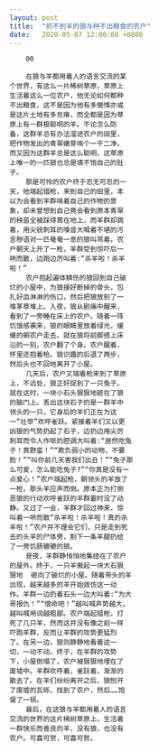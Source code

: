 ```yaml
---
layout: post
title:  "抓不到羊的狼与种不出粮食的农户"
date:   2020-05-07 12:00:00 +0800
---
```

        00

        在狼与羊都用着人的语言交流的某
    个世界，有这么一片稀树草原，草原上
    生活着这么一位农户，他无论如何都种
    不出粮食，这不是因为他有多懒惰亦或
    是这片土地有多贫瘠，而全都是因为草
    原上有一群极聪明的羊。不论怎么防
    备，这群羊总有办法溜进农户的田里，
    把作物发出的青翠嫩芽啃个一干二净。
    而又因为这群羊总是这么聪明，这草原
    上唯一的一匹狼也总是填不饱自己的肚
    子。
        那是可怜的农户终于忍无可忍的一
    天，他端起猎枪，来到自己的田里，本
    以为会看到羊群啃着自己的作物的景
    象，却未曾想到自己竟会看到原本青翠
    的秧苗全被踩得蔫在地上，而羊群却跳
    着，用尖锐刺耳的嗓音大喊着不堪的污
    言秽语对一匹奄奄一息的狼叫骂着。农
    户朝天上开了一枪，羊群受到惊吓后一
    哄而散，边跑边厉叫着:“杀羊啦！杀羊
    啦！”
        农户抱起遍体鳞伤的狼回到自己破
    烂的小屋中，为狼接好断掉的骨头，包
    扎好血淋淋的伤口，然后把狼放到了一
    堆茅草堆上。入夜，狼从剧痛中醒来，
    看到了一旁睡在床上的农户。随着一阵
    饥饿感袭来，狼的眼睛里放着绿光，缓
    缓的朝农户走去。就在狼将前脚搭上床
    沿的一刻，农户翻了个身。农户醒着，
    怀里还抱着枪。狼识趣的后退了两步，
    然后头也不回地离开了小屋。
        几天后，农户又端着枪来到了草原
    上，不远处，狼正好捉到了一只兔子。
    就在这时，一块小石头狠狠地砸在了狼
    的脑门上。丢出这块石子的是一群羊中
    领头的一只，它身后的羊们正在为这
    一“壮举”欢呼雀跃。紧接着羊们又以更
    凶狠的气势扔起了石子，边扔边用尖厉
    刺耳而令人作呕的腔调大叫着:“居然吃兔
    子！真野蛮！”“欺负弱小的动物，不要
    脸！”“叫你前几天害我们出丑！”“兔子那
    么可爱，怎么能吃兔子?”“你真是没有一
    点爱心！”农户端起枪，朝领头的羊放了
    一枪，那头羊应声而倒。原本正为打倒
    恶狼的行动欢呼雀跃的羊群霎时没了动
    静。又过了一会，羊群才回过神来，惊
    叫着一哄而散“杀羊啦！杀羊啦！真的杀
    羊啦！”农户并不理会它们，只是走到死
    去的头羊的尸体旁，割下一条羊腿扔给
    了一旁饥肠辘辘的狼。
        是夜，羊群静悄悄地集结在了农户
    的屋外。终于，一只羊搬起一块大石狠
    狠地  砸向了破烂的小屋。随着带头的羊
    出现，越来越多的羊开始效仿这一动
    作。羊群一边扔着石头一边大叫着:“为大
    哥报仇！”“偿命吧！”越叫喊声势越大，
    越叫喊用词越粗鄙。农户端起猎枪，打
    死了几只羊，然而这并没有像之前一样
    吓跑羊群，反而让羊群的攻势更猛烈
    了。在另一边，狼则静静地看着这一
    切，一动不动。终于，在羊群的攻势
    下，小屋倒塌了，农户被狠狠地埋在了
    废墟中。羊群欢呼着，雀跃着，渐渐的
    散去了。在羊们纷纷离开之后，狼刨开
    了废墟的瓦砾，找到了农户，然后……饱
    餐了一顿。
        最后，在这狼与羊都用着人的语言
    交流的世界的这片稀树草原上，生活着
    一群快乐而善良的羊，没有狼，也没有
    农户。可喜可贺，可喜可贺。
